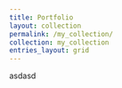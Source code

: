 ```yaml
---
title: Portfolio
layout: collection
permalink: /my_collection/
collection: my_collection
entries_layout: grid
---
```


asdasd
